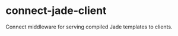 connect-jade-client
===================

Connect middleware for serving compiled Jade templates to clients.
